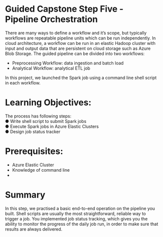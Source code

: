 # Guided Capstone Step Five - Pipeline Orchestration <br>

There are many ways to define a workflow and it’s scope, but typically workflows are repeatable
pipeline units which can be run independently. In cloud architecture, a workflow can be run in an
elastic Hadoop cluster with input and output data that are persistent on cloud storage such as
Azure Blob Storage. The guided pipeline can be divided into two workflows: <br>
- Preprocessing Workflow: data ingestion and batch load <br>
- Analytical Workflow: analytical ETL job <br>


In this project, we launched the Spark job using a command line shell script in each workflow.
# Learning Objectives: <br>
The process has following steps: <br>
● Write shell script to submit Spark jobs <br>
● Execute Spark jobs in Azure Elastic Clusters <br>
● Design job status tracker <br>

# Prerequisites: <br>
- Azure Elastic Cluster <br>
- Knowledge of command line <br>
- 
# Summary
In this step, we practised a basic end-to-end operation on the pipeline you built. Shell scripts
are usually the most straightforward, reliable way to trigger a job. You implemented job status
tracking, which gives you the ability to monitor the progress of the daily job run, in order to make
sure that results are always delivered.
